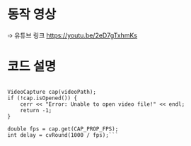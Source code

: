# 동작 영상

➩ 유튜브 링크
https://youtu.be/2eD7gTxhmKs

# 코드 설명

```string videoPath = "/home/hsmin22/workspace/line_tracer/simulation/7_lt_ccw_100rpm_in.mp4";

VideoCapture cap(videoPath);
if (!cap.isOpened()) {
    cerr << "Error: Unable to open video file!" << endl;
    return -1;
}

double fps = cap.get(CAP_PROP_FPS);
int delay = cvRound(1000 / fps);```
